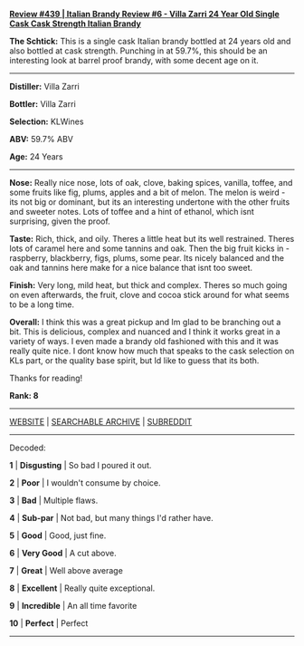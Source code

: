 
[**Review #439 | Italian Brandy Review #6 - Villa Zarri 24 Year Old Single Cask Cask Strength Italian Brandy**]( https://t8ke.review/review-439-villa-zarri-24yo-1991-single-cask-kl/)

**The Schtick:** This is a single cask Italian brandy bottled at 24 years old and also bottled at cask strength. Punching in at 59.7%, this should be an interesting look at barrel proof brandy, with some decent age on it. 

-----

**Distiller:** Villa Zarri 

**Bottler:** Villa Zarri

**Selection:** KLWines

**ABV:** 59.7% ABV

**Age:** 24 Years 

-----

**Nose:**  Really nice nose, lots of oak, clove, baking spices, vanilla, toffee, and some fruits like fig, plums, apples and a bit of melon. The melon is weird - its not big or dominant, but its an interesting undertone with the other fruits and sweeter notes. Lots of toffee and a hint of ethanol, which isnt surprising, given the proof.  

**Taste:** Rich, thick, and oily. Theres a little heat but its well restrained. Theres lots of caramel here and some tannins and oak. Then the big fruit kicks in - raspberry, blackberry, figs, plums, some pear. Its nicely balanced and the oak and tannins here make for a nice balance that isnt too sweet. 

**Finish:** Very long, mild heat, but thick and complex. Theres so much going on even afterwards, the fruit, clove and cocoa stick around for what seems to be a long time.

**Overall:** I think this was a great pickup and Im glad to be branching out a bit. This is delicious, complex and nuanced and I think it works great in a variety of ways. I even made a brandy old fashioned with this and it was really quite nice. I dont know how much that speaks to the cask selection on KLs part, or the quality base spirit, but Id like to guess that its both. 

Thanks for reading!

**Rank: 8**



-----

[WEBSITE](https://t8ke.review) | [SEARCHABLE ARCHIVE](https://t8ke.review/review-archive/) | [SUBREDDIT](https://reddit.com/r/t8kereviews)

-----

Decoded:

**1** | **Disgusting** | So bad I poured it out.

**2** | **Poor** | I wouldn't consume by choice.

**3** | **Bad** | Multiple flaws.

**4** | **Sub-par** | Not bad, but many things I'd rather have.

**5** | **Good** | Good, just fine.

**6** | **Very Good** | A cut above.

**7** | **Great** | Well above average

**8** | **Excellent** | Really quite exceptional.

**9** | **Incredible** | An all time favorite

**10** | **Perfect** | Perfect

----

